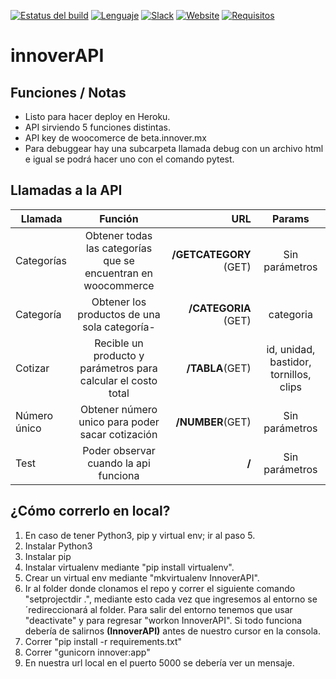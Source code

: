 [![Estatus del build](https://travis-ci.com/NotZombieFood/innoverAPI.svg?token=UsGfg3kACvQ8anUCPNyh&branch=master)](https://travis-ci.com/NotZombieFood/innoverAPI)
[![Lenguaje](https://img.shields.io/badge/Lenguaje-Python-blue.svg)](https://travis-ci.com/NotZombieFood/innoverAPI)
[![Slack](https://img.shields.io/badge/Autor-Basiko-yellow.svg?logo=data%3Aimage%2Fpng%3Bbase64%2CiVBORw0KGgoAAAANSUhEUgAAAA4AAAAOCAYAAAAfSC3RAAAAGXRFWHRTb2Z0d2FyZQBBZG9iZSBJbWFnZVJlYWR5ccllPAAAAZFJREFUeNp8kruLE1EUxn8TEteEZMzELQR1N8wa2EJMJ7ikt9p%2FQexUEBvBF4iVzXYprASLZUlloyAqgshWKfIyWAQJFqImxjiwaNZXkuPJzcMJSTzwFXPm%2B91z%2Bc61RIRxBQ66ZNI%2F2N1pwm9t%2FOFf9TjMKb4SGvoDvl%2FIL4t0SgnHGAd1UfWWrgIrXPlZs3xmnTgWwSSVXAhpa79EWsraLqreqRrEprz%2Bj8zpI6gJeUNQoZYBK6pvrF8%2F77AQvH8ninS0V%2BT5ZJrHtVLuwJRvBvReBZD33DTQQFVeyCdmoBlQ9jhrpgzBj9KC%2FIOlueBUqnT4THCUJ4R1JSkn0WNu%2BU%2BpPdREW2xoosOpJTwNJnT1nPP%2Fq96%2BFEe%2Bm3BujUCRDzzx8gFi9upicM09Sv%2B19uqqMs8MXDDruPAoG1kMgsvTe2FMv2B22TZTq6p9Nu9ePjTxWv63GrWTJOw%2BL7cbnDjThTonEX12XSLY1PS1buHIbDiuewwsl%2BX4cYqPdekeg7CQL6om5ibZG7bx%2FhVgAFxSe7B%2FyBevAAAAAElFTkSuQmCC)](https://basiko.slack.com)
[![Website](https://img.shields.io/badge/Website-Innover-green.svg?logo=data:image/png;base64,iVBORw0KGgoAAAANSUhEUgAAAA4AAAAOCAQAAAC1QeVaAAAA70lEQVQY013QPUuCYRiG4aclG5qlrVp1K9SIqFWlD0iwralyiFd8p0ptaMoaioRwKoTEJiEcKn/d0ZDax72ey30dIYQQQhAkFAwNFSSE6QlmpJ2riEQqzqXNGKekE5dy1vX0rMtoOJEUgkUDp2YVVcVqIrGUUwOLQVbHjSPLVnV1rdgxcq8jG6w5Vvag61VT04s7D8qOrX3HkrwL1z6NnNmSV/ofW969u1VXsP8Ty9qe9TXV9Tx5dPAdszrujWxbGT9U9KHlSm4yJSUWqYlFYmmH2pYmCA0ZG/pThIoFv/gubNpT/cM39Z0zb9fbb/gvvC7zcIQtJxIAAAAASUVORK5CYII=)](https://beta.innover.mx)
[![Requisitos](https://img.shields.io/badge/Requisitos-Actualizados-green.svg)](https://github.com/NotZombieFood/innoverAPI/blob/master/requirements.txt)


# innoverAPI

## Funciones / Notas
+ Listo para hacer deploy en Heroku.
+ API sirviendo 5 funciones distintas.
+ API key de woocomerce de beta.innover.mx
+ Para debuggear hay una subcarpeta llamada debug con un archivo html e igual se podrá hacer uno con el comando pytest.

## Llamadas a la API 
| Llamada        | Función         | URL  |  Params   |
| ------------- |:-------------:| -----:| :-----:|
| Categorías      | Obtener todas las categorías que se encuentran en woocommerce | **/GETCATEGORY**  (GET)|  Sin parámetros     |
| Categoría    | Obtener los productos de una sola categoría-      |  **/CATEGORIA** (GET)|   categoria     |
| Cotizar | Recible un producto y parámetros para calcular el costo total      |  **/TABLA**(GET) | id, unidad, bastidor, tornillos, clips        |
| Número único      | Obtener número unico para poder sacar cotización | **/NUMBER**(GET) |  Sin parámetros     |
| Test      | Poder observar cuando la api funciona | **/**  |  Sin parámetros     |


## ¿Cómo correrlo en local?
1. En caso de tener Python3, pip y virtual env; ir al paso 5.
2. Instalar Python3
3. Instalar pip 
4. Instalar virtualenv mediante "pip install virtualenv". 
5. Crear un virtual env mediante "mkvirtualenv InnoverAPI".
6. Ir al folder donde clonamos el repo y correr el siguiente comando "setprojectdir .", mediante esto cada vez que ingresemos al entorno se´redireccionará al folder. Para salir del entorno tenemos que usar "deactivate" y para regresar "workon InnoverAPI". Si todo funciona debería de salirnos **(InnoverAPI)** antes de nuestro cursor en la consola.
7. Correr "pip install -r requirements.txt"
8. Correr  "gunicorn innover:app"
9. En nuestra url local en el puerto 5000 se debería ver un mensaje.